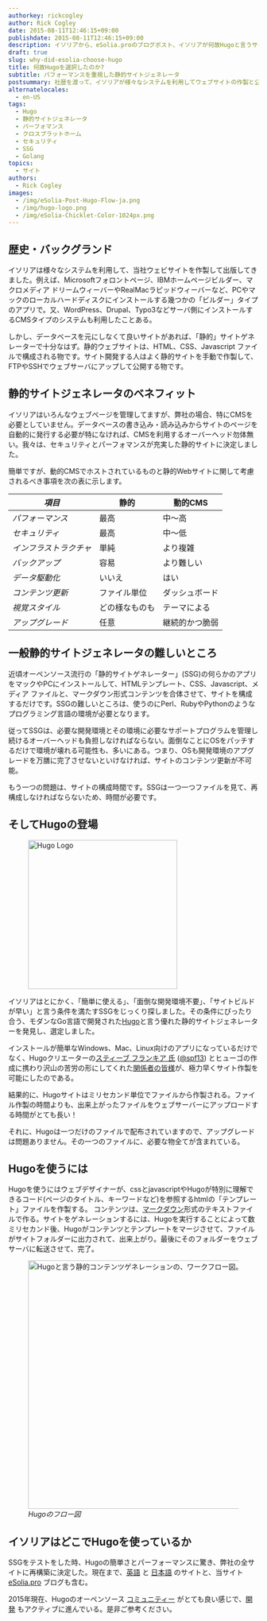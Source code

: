 ```yaml
---
authorkey: rickcogley
author: Rick Cogley
date: 2015-08-11T12:46:15+09:00
publishdate: 2015-08-11T12:46:15+09:00
description: イソリアから、eSolia.proのブログポスト、イソリアが何故Hugoと言うサイトジェネレーターを選択したのか。
draft: true
slug: why-did-esolia-choose-hugo
title: 何故Hugoを選択したのか?
subtitle: パフォーマンスを重視した静的サイトジェネレータ
postsummary: 社歴を渡って、イソリアが様々なシステムを利用してウェブサイトの作製と公開を使ってきたが、最近に全サイト再構築プロジェクトを静的サイトゲネレーターHugoで、行うことに決定した。ヒューゴは使いやすく、早いでけでなく、Mac、Windows、Linuxに簡単にインストールと管理が可能。
alternatelocales:
  - en-US
tags:
  - Hugo
  - 静的サイトジェネレータ
  - パーフォマンス
  - クロスプラットホーム
  - セキュリティ
  - SSG
  - Golang
topics:
  - サイト
authors:
  - Rick Cogley
images:
  - /img/eSolia-Post-Hugo-Flow-ja.png
  - /img/hugo-logo.png
  - /img/eSolia-Chicklet-Color-1024px.png  
---
```


## 歴史・バックグランド

イソリアは様々なシステムを利用して、当社ウェビサイトを作製して出版してきました。例えば、Microsoftフォロントページ、IBMホームページビルダー、マクロメディア ドリームウィーバーやRealMacラピッドウィーバーなど、PCやマックのローカルハードディスクにインストールする幾つかの「ビルダー」タイプのアプリで。又、WordPress、Drupal、Typo3などサーバ側にインストールするCMSタイプのシステムも利用したことある。

しかし、データベースを元にしなくて良いサイトがあれば、「静的」サイトゲネレーターで十分なはず。静的ウェブサイトは、HTML、CSS、Javascript ファイルで構成される物です。サイト開発する人はよく静的サイトを手動で作製して、FTPやSSHでウェブサーバにアップして公開する物です。

## 静的サイトジェネレータのベネフィット

イソリアはいろんなウェブページを管理してますが、弊社の場合、特にCMSを必要としていません。データベースの書き込み・読み込みからサイトのページを自動的に発行する必要が特になければ、CMSを利用するオーバーヘッド勿体無い。我々は、セキュリティとパーフォマンスが充実した静的サイトに決定しました。

簡単ですが、動的CMSでホストされているものと静的Webサイトに関して考慮されるべき事項を次の表に示します。

_項目_  |静的    | 動的CMS
----------|----------|------
_パフォーマンス_    |最高       |中〜高
_セキュリティ_       |最高    |中〜低
_インフラストラクチャ_       |単純    |より複雑
_バックアップ_     |容易     |より難しい
_データ駆動化_  |いいえ     |はい
_コンテンツ更新_  |ファイル単位    |ダッシュボード
_視覚スタイル_   | どの様なものも   |テーマによる
_アップグレード_    |任意   |継続的かつ脆弱

## 一般静的サイトジェネレータの難しいところ

近頃オーペンソース流行の「静的サイトゲネレーター」(SSG)の何らかのアプリをマックやPCにインストールして、HTMLテンプレート、CSS、Javascript、メディア ファイルと、マークダウン形式コンテンツを合体させて、サイトを構成するだけです。SSGの難しいところは、使うのにPerl、RubyやPythonのようなプログラミング言語の環境が必要となります。

従ってSSGは、必要な開発環境とその環境に必要なサポートプログラムを管理し続けるオーバーヘッドも負担しなければならない。面倒なことにOSをパッチするだけで環境が壊れる可能性も、多いにある。つまり、OSも開発環境のアプグレードを万膳に完了させないといけなければ、サイトのコンテンツ更新が不可能。

もう一つの問題は、サイトの構成時間です。SSGは一つ一つファイルを見て、再構成しなければならないため、時間が必要です。

## そしてHugoの登場

<figure class="image-container">
<img class="materialboxed right responsive-img" width="300" data-caption="Hugo Logo" alt="Hugo Logo" src="/img/hugo-logo.png" >
</figure>

イソリアはとにかく、「簡単に使える」、「面倒な開発環境不要」、「サイトビルドが早い」と言う条件を満たすSSGをじっくり探しました。その条件にぴったり合う、モダンなGo言語で開発された[Hugo](http://gohugo.io)と言う優れた静的サイトジェネレーターを発見し、選定しました。

インストールが簡単なWindows、Mac、Linux向けのアプリになっているだけでなく、Hugoクリエーターの[スティーブ フランキア 氏](http://spf13.com) ([@spf13](https://github.com/spf13)) とヒューゴの作成に携わり沢山の苦労の形にしてくれた[関係者の皆様](https://github.com/spf13/hugo/graphs/contributors)が、極力早くサイト作製を可能にしたのである。

結果的に、Hugoサイトはミリセカンド単位でファイルから作製される。ファイル作製の時間よりも、出来上がったファイルをウェブサーバーにアップロードする時間がとても長い！

それに、Hugoは一つだけのファイルで配布されていますので、アップグレードは問題ありません。その一つのファイルに、必要な物全てが含まれている。

## Hugoを使うには

Hugoを使うにはウェブデザイナーが、cssとjavascriptやHugoが特別に理解できるコード(ページのタイトル、キーワードなど)を参照するhtmlの「テンプレート」ファイルを作製する。
コンテンツは、[マークダウン](http://daringfireball.net/projects/markdown/)形式のテキストファイルで作る。サイトをゲネレーションするには、Hugoを実行することによって数ミリセカンド後、Hugoがコンテンツとテンプレートをマージさせて、ファイルがサイトフォルダーに出力されて、出来上がり。最後にそのフォルダーをウェブサーバに転送させて、完了。

<figure class="image-container">
<img class="materialboxed responsive-img" width="500" data-caption="Hugoフロー図" alt="Hugoと言う静的コンテンツゲネレーションの、ワークフロー図。" src="/img/eSolia-Post-Hugo-Flow-ja.png" >
<figcaption><em>Hugoのフロー図</em></figcaption>
</figure>

## イソリアはどこでHugoを使っているか

SSGをテストをした時、Hugoの簡単さとパーフォーマンスに驚き、弊社の全サイトに再構築に決定した。現在まで、[英語](http://esolia.com) と [日本語](http://esolia.co.jp) のサイトと、当サイト[eSolia.pro](http://esolia.pro) ブログも含む。

2015年現在、Hugoのオーペンソース [コミュニティー](http://discuss.gohugo.io/latest) がとても良い感じで、[開発](https://github.com/spf13/hugo) もアクティブに進んでいる。是非ご参考ください。
